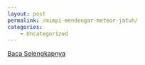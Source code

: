 ```yaml
---
layout: post
permalink: /mimpi-mendengar-meteor-jatuh/
categories:
    - Uncategorized
---
```


[Baca Selengkapnya](/06)